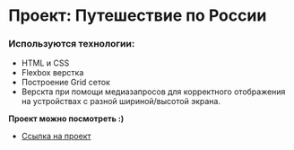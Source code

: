 # Проект: Путешествие по России

### Используются технологии:
* HTML и CSS
* Flexbox верстка
* Построение Grid сеток
* Верскта при помощи медиазапросов для корректного отображения на устройствах с разной шириной/высотой экрана.


**Проект можно посмотреть :)**

* [Ссылка на проект](https://beardrunner.github.io/russian-travel/)
